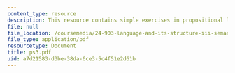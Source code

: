 ```yaml
---
content_type: resource
description: This resource contains simple exercises in propositional logic.
file: null
file_location: /coursemedia/24-903-language-and-its-structure-iii-semantics-and-pragmatics-spring-2005/a7d21583d3be38da6ce35c4f51e2d61b_ps3.pdf
file_type: application/pdf
resourcetype: Document
title: ps3.pdf
uid: a7d21583-d3be-38da-6ce3-5c4f51e2d61b
---
```

